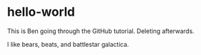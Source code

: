 # hello-world
This is Ben going through the GitHub tutorial. Deleting afterwards.

I like bears, beats, and battlestar galactica.
